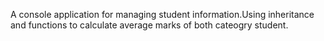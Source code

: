A console application for managing student information.Using inheritance and functions to calculate average marks of both cateogry student.
